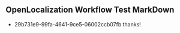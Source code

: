 ## OpenLocalization Workflow Test MarkDown
* 29b731e9-99fa-4641-9ce5-06002ccb07fb thanks!

<!--HONumber=Jul16_HO4-->


